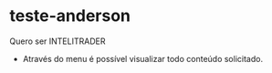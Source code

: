 # teste-anderson
Quero ser INTELITRADER

- Através do menu é possível visualizar todo conteúdo solicitado.
